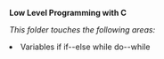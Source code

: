 **Low Level Programming with C**</br>

*This folder touches the following areas:*</br>
<li>
Variables
if
if--else
while
do--while
</li>

